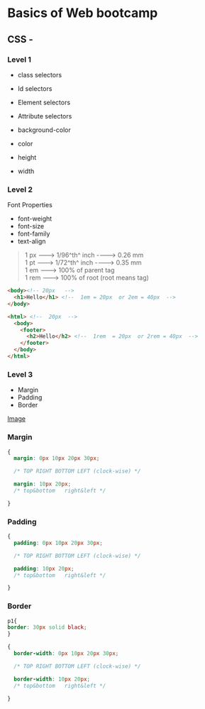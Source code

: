 # Basics of Web bootcamp
## CSS -

### Level 1
- class selectors
- Id selectors
- Element selectors
- Attribute selectors

- background-color
- color
- height
- width

### Level 2
Font Properties
- font-weight
- font-size
- font-family
- text-align

> 1 px ---> 1/96^th^ inch ----> 0.26 mm  
> 1 pt ---> 1/72^th^ inch ----> 0.35 mm  
> 1 em ---> 100% of parent tag  
> 1 rem ---> 100% of root (root means <html> tag)

```html
<body><!-- 20px   -->
  <h1>Hello</h1> <!--  1em = 20px  or 2em = 40px  -->
</body>
```
```html
<html> <!--  20px  -->
  <body>
    <footer>
      <h2>Hello</h2> <!--  1rem  = 20px  or 2rem = 40px  -->
    </footer>
  </body>
</html>
```

### Level 3
- Margin
- Padding
- Border

[Image](../assets/margin-padding-border.png)

### Margin
```css
{
  margin: 0px 10px 20px 30px;

  /* TOP RIGHT BOTTOM LEFT (clock-wise) */

  margin: 10px 20px;
  /* top&bottom   right&left */

}

```

### Padding
```css
{
  padding: 0px 10px 20px 30px;

  /* TOP RIGHT BOTTOM LEFT (clock-wise) */

  padding: 10px 20px;
  /* top&bottom   right&left */

}

```

### Border

```css
p1{
border: 30px solid black;
}

{
  border-width: 0px 10px 20px 30px;

  /* TOP RIGHT BOTTOM LEFT (clock-wise) */

  border-width: 10px 20px;
  /* top&bottom   right&left */

}

```


